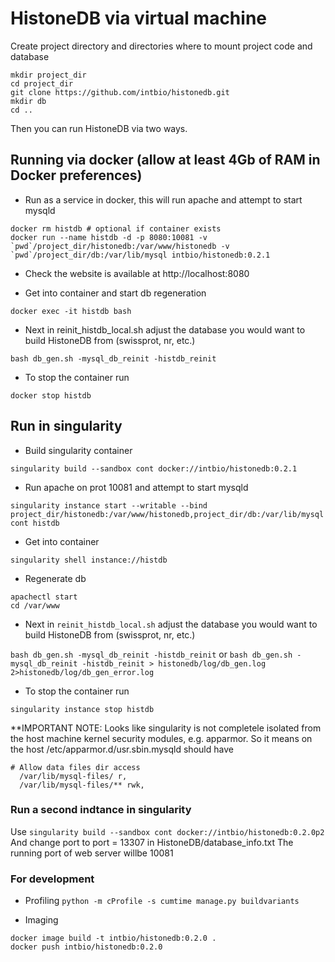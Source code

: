 # HistoneDB via virtual machine

Create project directory and directories where to mount project code and database

```
mkdir project_dir
cd project_dir
git clone https://github.com/intbio/histonedb.git
mkdir db
cd ..
```

Then you can run HistoneDB via two ways.

## Running via docker (allow at least 4Gb of RAM in Docker preferences)

- Run as a service in docker, this will run apache and attempt to start mysqld
```
docker rm histdb # optional if container exists
docker run --name histdb -d -p 8080:10081 -v `pwd`/project_dir/histonedb:/var/www/histonedb -v `pwd`/project_dir/db:/var/lib/mysql intbio/histonedb:0.2.1
```

- Check the website is available at http://localhost:8080

- Get into container and start db regeneration

```docker exec -it histdb bash```

- Next in reinit_histdb_local.sh adjust the database you would want to build HistoneDB from (swissprot, nr, etc.)

```bash db_gen.sh -mysql_db_reinit -histdb_reinit```

- To stop the container run

```docker stop histdb```

## Run in singularity 

- Build singularity container

```singularity build --sandbox cont docker://intbio/histonedb:0.2.1```

- Run apache on prot 10081 and attempt to start mysqld

```singularity instance start --writable --bind project_dir/histonedb:/var/www/histonedb,project_dir/db:/var/lib/mysql cont histdb```

- Get into container

```singularity shell instance://histdb```

- Regenerate db

```
apachectl start
cd /var/www
```

- Next in ```reinit_histdb_local.sh``` adjust the database you would want to build HistoneDB from (swissprot, nr, etc.)

```bash db_gen.sh -mysql_db_reinit -histdb_reinit```
or
```bash db_gen.sh -mysql_db_reinit -histdb_reinit > histonedb/log/db_gen.log 2>histonedb/log/db_gen_error.log```

- To stop the container run

```singularity instance stop histdb```


**IMPORTANT NOTE:
Looks like singularity is not completele isolated from the host machine kernel security modules, e.g. apparmor.
So it means on the host
/etc/apparmor.d/usr.sbin.mysqld should have
```
# Allow data files dir access
  /var/lib/mysql-files/ r,
  /var/lib/mysql-files/** rwk,
```

### Run a second indtance in singularity
Use 
```singularity build --sandbox cont docker://intbio/histonedb:0.2.0p2```
And change port to port = 13307 in HistoneDB/database_info.txt
The running port of web server willbe 10081

### For development
- Profiling
```python -m cProfile -s cumtime manage.py buildvariants```

- Imaging
```
docker image build -t intbio/histonedb:0.2.0 .
docker push intbio/histonedb:0.2.0
```
